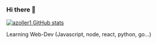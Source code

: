### Hi there 👋

[![azoller1 GitHub stats](https://github-readme-stats.vercel.app/api?username=azoller1&show_icons=true&theme=react)](https://github.com/anuraghazra/github-readme-stats)

Learning Web-Dev (Javascript, node, react, python, go...)
